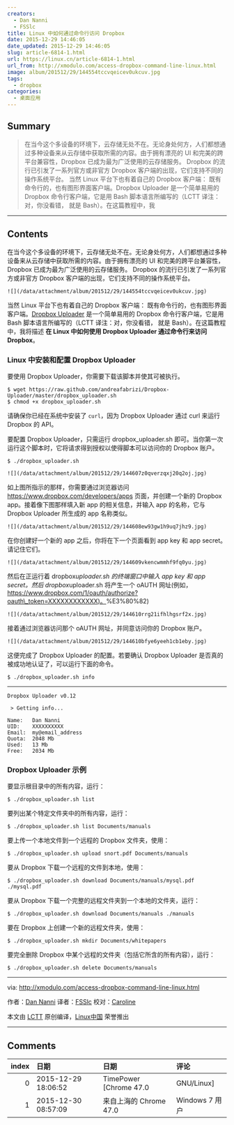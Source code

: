 ```yaml
---
creators:
  - Dan Nanni
  - FSSlc
title: Linux 中如何通过命令行访问 Dropbox
date: 2015-12-29 14:46:05
date_updated: 2015-12-29 14:46:05
slug: article-6814-1.html
url: https://linux.cn/article-6814-1.html
url_from: http://xmodulo.com/access-dropbox-command-line-linux.html
image: album/201512/29/144554tccvqeicev0ukcuv.jpg
tags:
  - dropbox
categories:
  - 桌面应用
---
```


## Summary

> 在当今这个多设备的环境下，云存储无处不在。无论身处何方，人们都想通过多种设备来从云存储中获取所需的内容。由于拥有漂亮的 UI 和完美的跨平台兼容性，Dropbox 已成为最为广泛使用的云存储服务。 Dropbox 的流行已引发了一系列官方或非官方 Dropbox 客户端的出现，它们支持不同的操作系统平台。  当然 Linux 平台下也有着自己的 Dropbox 客户端： 既有命令行的，也有图形界面客户端。Dropbox Uploader 是一个简单易用的 Dropbox 命令行客户端，它是用 Bash 脚本语言所编写的（LCTT 译注：对，你没看错， 就是 Bash）。在这篇教程中，我

***

<!-- more -->

## Contents

在当今这个多设备的环境下，云存储无处不在。无论身处何方，人们都想通过多种设备来从云存储中获取所需的内容。由于拥有漂亮的 UI 和完美的跨平台兼容性，Dropbox 已成为最为广泛使用的云存储服务。 Dropbox 的流行已引发了一系列官方或非官方 Dropbox 客户端的出现，它们支持不同的操作系统平台。

`![](/data/attachment/album/201512/29/144554tccvqeicev0ukcuv.jpg)`

当然 Linux 平台下也有着自己的 Dropbox 客户端： 既有命令行的，也有图形界面客户端。[Dropbox Uploader](http://www.andreafabrizi.it/?dropbox_uploader) 是一个简单易用的 Dropbox 命令行客户端，它是用 Bash 脚本语言所编写的（LCTT 译注：对，你没看错， 就是 Bash）。在这篇教程中，我将描述 **在 Linux 中如何使用 Dropbox Uploader 通过命令行来访问 Dropbox**。

### Linux 中安装和配置 Dropbox Uploader

要使用 Dropbox Uploader，你需要下载该脚本并使其可被执行。

```shell
$ wget https://raw.github.com/andreafabrizi/Dropbox-Uploader/master/dropbox_uploader.sh
$ chmod +x dropbox_uploader.sh
```

请确保你已经在系统中安装了 `curl`，因为 Dropbox Uploader 通过 curl 来运行 Dropbox 的 API。

要配置 Dropbox Uploader，只需运行 dropbox\_uploader.sh 即可。当你第一次运行这个脚本时，它将请求得到授权以使得脚本可以访问你的 Dropbox 账户。

```shell
$ ./dropbox_uploader.sh
```

`![](/data/attachment/album/201512/29/144607z0qverzqxj20q2oj.jpg)`

如上图所指示的那样，你需要通过浏览器访问 <https://www.dropbox.com/developers/apps> 页面，并创建一个新的 Dropbox app。接着像下图那样填入新 app 的相关信息，并输入 app 的名称，它与 Dropbox Uploader 所生成的 app 名称类似。

`![](/data/attachment/album/201512/29/144608ew93gw1h9uq7jhz9.jpg)`

在你创建好一个新的 app 之后，你将在下一个页面看到 app key 和 app secret。请记住它们。

`![](/data/attachment/album/201512/29/144609vkencwmmhf9fq0yu.jpg)`

然后在正运行着 dropbox*uploader.sh 的终端窗口中输入 app key 和 app secret。然后 dropbox*uploader.sh 将产生一个 oAUTH 网址(例如，[https://www.dropbox.com/1/oauth/authorize?oauth\_token=XXXXXXXXXXXX)。](https://www.dropbox.com/1/oauth/authorize?oauth_token=XXXXXXXXXXXX)%E3%80%82)

`![](/data/attachment/album/201512/29/144610rrg21ifhlhgsrf2x.jpg)`

接着通过浏览器访问那个 oAUTH 网址，并同意访问你的 Dropbox 账户。

`![](/data/attachment/album/201512/29/144610bfye6yeeh1cb1eby.jpg)`

这便完成了 Dropbox Uploader 的配置。若要确认 Dropbox Uploader 是否真的被成功地认证了，可以运行下面的命令。

```shell
$ ./dropbox_uploader.sh info
```

---

```shell
Dropbox Uploader v0.12

 > Getting info... 

Name:   Dan Nanni
UID:    XXXXXXXXXX
Email:  my@email_address
Quota:  2048 Mb
Used:   13 Mb
Free:   2034 Mb
```

### Dropbox Uploader 示例

要显示根目录中的所有内容，运行：

```shell
$ ./dropbox_uploader.sh list
```

要列出某个特定文件夹中的所有内容，运行：

```shell
$ ./dropbox_uploader.sh list Documents/manuals
```

要上传一个本地文件到一个远程的 Dropbox 文件夹，使用：

```shell
$ ./dropbox_uploader.sh upload snort.pdf Documents/manuals
```

要从 Dropbox 下载一个远程的文件到本地，使用：

```shell
$ ./dropbox_uploader.sh download Documents/manuals/mysql.pdf ./mysql.pdf
```

要从 Dropbox 下载一个完整的远程文件夹到一个本地的文件夹，运行：

```shell
$ ./dropbox_uploader.sh download Documents/manuals ./manuals
```

要在 Dropbox 上创建一个新的远程文件夹，使用：

```shell
$ ./dropbox_uploader.sh mkdir Documents/whitepapers
```

要完全删除 Dropbox 中某个远程的文件夹（包括它所含的所有内容），运行：

```shell
$ ./dropbox_uploader.sh delete Documents/manuals
```

---

via: <http://xmodulo.com/access-dropbox-command-line-linux.html>

作者：[Dan Nanni](http://xmodulo.com/author/nanni) 译者：[FSSlc](https://github.com/FSSlc) 校对：[Caroline](https://github.com/carolinewuyan)

本文由 [LCTT](https://github.com/LCTT/TranslateProject) 原创编译，[Linux中国](https://linux.cn/) 荣誉推出

***

## Comments

|   index | 日期                | 日期                                  | 评论                           |
|--------:|:--------------------|:--------------------------------------|:-------------------------------|
|       0 | 2015-12-29 18:06:52 | TimePower [Chrome 47.0|GNU/Linux]     | 这个好，树莓派也能用碉堡盒辣！ |
|       1 | 2015-12-30 08:57:09 | 来自上海的 Chrome 47.0|Windows 7 用户 | 很cool，可惜我的openwrt不能用  |
